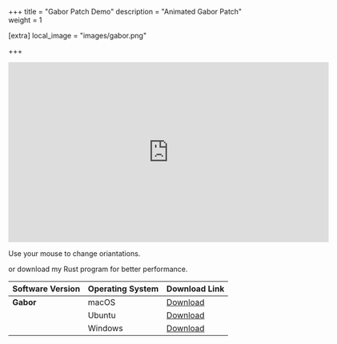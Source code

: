 +++
title = "Gabor Patch Demo"
description = "Animated Gabor Patch" 
weight = 1

[extra]
local_image = "images/gabor.png"


+++
<div align="center">
<iframe width="640" height="360" frameborder="0" src="https://www.shadertoy.com/embed/cs3BWM?gui=true&t=10&paused=true&muted=false" allowfullscreen></iframe>
</div>

Use your mouse to change oriantations.




or download my Rust program for better performance.



 Software Version | Operating System | Download Link                                                                                     |
|------------------|------------------|----------------------------------------------------------------------------------------------------|
| **Gabor**        | macOS            | [Download](https://github.com/altunenes/rusty_art/releases/download/v1.0.4/gaborwgpu-macos-latest.zip) |
|                  | Ubuntu           | [Download](https://github.com/altunenes/rusty_art/releases/download/v1.0.4/gaborwgpu-ubuntu-latest.zip)|
|                  | Windows          | [Download](https://github.com/altunenes/rusty_art/releases/download/v1.0.4/gaborwgpu-windows-latest.zip)|
